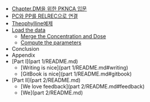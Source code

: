 * [Chapter.DM을 위한 PKNCA 입문](Contents/README.md)
* [PC와 PP를 RELREC으로 연결](computing_nca_parameters_for_theophylline/pcc640_pp_b97crelrec_c73c_b85c_c5f0_acb0.md)
* [Theophylline예제](computing_nca_parameters_for_theophylline/README.md)
* [Load the data](load_the_data.md)
   * [Merge the Concentration and Dose](merge_the_concentration_and_dose.md)
   * [Compute the parameters](compute_the_parameters.md)
* Conclusion
* Appendix
* [Part I](part 1/README.md)
   * [Writing is nice](part 1/README.md#writing)
   * [GitBook is nice](part 1/README.md#gitbook)
* [Part II](part 2/README.md)
   * [We love feedback](part 2/README.md#feedback)
   * [We](part 2/README.md)

